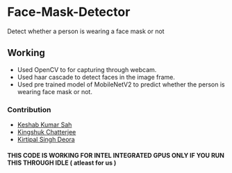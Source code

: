 # Face-Mask-Detector
Detect whether a person is wearing a face mask or not
## Working
- Used OpenCV to for capturing through webcam.
- Used haar cascade to detect faces in the image frame.
- Used pre trained model of MobileNetV2 to predict whether the person is wearing face mask or not.
### Contribution
- <a href="https://github.com/">Keshab Kumar Sah</a>
- <a href="https://github.com/Kingshukrox">Kingshuk Chatterjee</a>
- <a href="https://github.com/kirtipaldeora">Kirtipal Singh Deora</a>

#### THIS CODE IS WORKING FOR INTEL INTEGRATED GPUS ONLY IF YOU RUN THIS THROUGH IDLE ( atleast for us )
